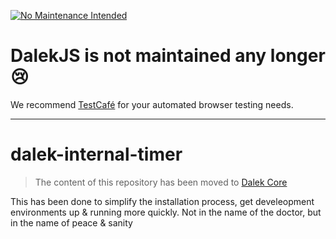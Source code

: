 [![No Maintenance Intended](http://unmaintained.tech/badge.svg)](http://unmaintained.tech/)

# DalekJS is not maintained any longer :cry:

We recommend [TestCafé](http://devexpress.github.io/testcafe/) for your automated browser testing needs.

---

dalek-internal-timer
====================

> The content of this repository has been moved to [Dalek Core](https://github.com/dalekjs/dalek/blob/master/lib/dalek/timer.js)

This has been done to simplify the installation process, get develeopment environments up & running more quickly.
Not in the name of the doctor, but in the name of peace & sanity
